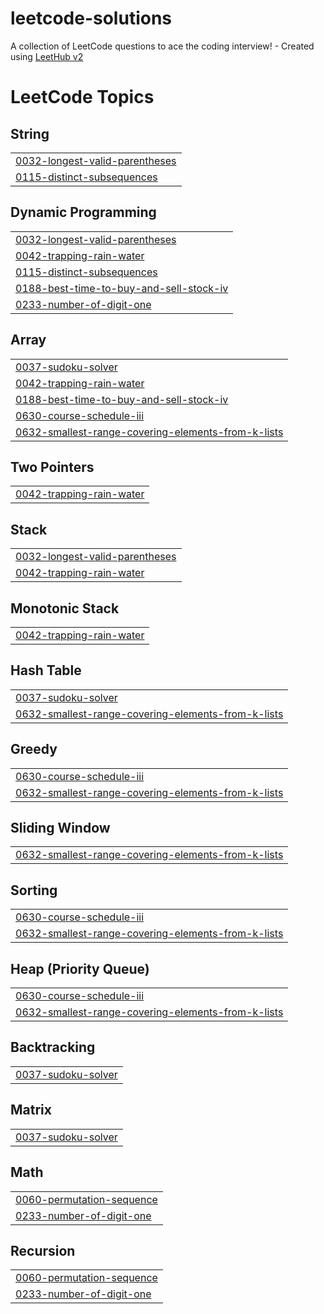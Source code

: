 # leetcode-solutions
A collection of LeetCode questions to ace the coding interview! - Created using [LeetHub v2](https://github.com/arunbhardwaj/LeetHub-2.0)

<!---LeetCode Topics Start-->
# LeetCode Topics
## String
|  |
| ------- |
| [0032-longest-valid-parentheses](https://github.com/Sarah5567/leetcode-solutions/tree/master/0032-longest-valid-parentheses) |
| [0115-distinct-subsequences](https://github.com/Sarah5567/leetcode-solutions/tree/master/0115-distinct-subsequences) |
## Dynamic Programming
|  |
| ------- |
| [0032-longest-valid-parentheses](https://github.com/Sarah5567/leetcode-solutions/tree/master/0032-longest-valid-parentheses) |
| [0042-trapping-rain-water](https://github.com/Sarah5567/leetcode-solutions/tree/master/0042-trapping-rain-water) |
| [0115-distinct-subsequences](https://github.com/Sarah5567/leetcode-solutions/tree/master/0115-distinct-subsequences) |
| [0188-best-time-to-buy-and-sell-stock-iv](https://github.com/Sarah5567/leetcode-solutions/tree/master/0188-best-time-to-buy-and-sell-stock-iv) |
| [0233-number-of-digit-one](https://github.com/Sarah5567/leetcode-solutions/tree/master/0233-number-of-digit-one) |
## Array
|  |
| ------- |
| [0037-sudoku-solver](https://github.com/Sarah5567/leetcode-solutions/tree/master/0037-sudoku-solver) |
| [0042-trapping-rain-water](https://github.com/Sarah5567/leetcode-solutions/tree/master/0042-trapping-rain-water) |
| [0188-best-time-to-buy-and-sell-stock-iv](https://github.com/Sarah5567/leetcode-solutions/tree/master/0188-best-time-to-buy-and-sell-stock-iv) |
| [0630-course-schedule-iii](https://github.com/Sarah5567/leetcode-solutions/tree/master/0630-course-schedule-iii) |
| [0632-smallest-range-covering-elements-from-k-lists](https://github.com/Sarah5567/leetcode-solutions/tree/master/0632-smallest-range-covering-elements-from-k-lists) |
## Two Pointers
|  |
| ------- |
| [0042-trapping-rain-water](https://github.com/Sarah5567/leetcode-solutions/tree/master/0042-trapping-rain-water) |
## Stack
|  |
| ------- |
| [0032-longest-valid-parentheses](https://github.com/Sarah5567/leetcode-solutions/tree/master/0032-longest-valid-parentheses) |
| [0042-trapping-rain-water](https://github.com/Sarah5567/leetcode-solutions/tree/master/0042-trapping-rain-water) |
## Monotonic Stack
|  |
| ------- |
| [0042-trapping-rain-water](https://github.com/Sarah5567/leetcode-solutions/tree/master/0042-trapping-rain-water) |
## Hash Table
|  |
| ------- |
| [0037-sudoku-solver](https://github.com/Sarah5567/leetcode-solutions/tree/master/0037-sudoku-solver) |
| [0632-smallest-range-covering-elements-from-k-lists](https://github.com/Sarah5567/leetcode-solutions/tree/master/0632-smallest-range-covering-elements-from-k-lists) |
## Greedy
|  |
| ------- |
| [0630-course-schedule-iii](https://github.com/Sarah5567/leetcode-solutions/tree/master/0630-course-schedule-iii) |
| [0632-smallest-range-covering-elements-from-k-lists](https://github.com/Sarah5567/leetcode-solutions/tree/master/0632-smallest-range-covering-elements-from-k-lists) |
## Sliding Window
|  |
| ------- |
| [0632-smallest-range-covering-elements-from-k-lists](https://github.com/Sarah5567/leetcode-solutions/tree/master/0632-smallest-range-covering-elements-from-k-lists) |
## Sorting
|  |
| ------- |
| [0630-course-schedule-iii](https://github.com/Sarah5567/leetcode-solutions/tree/master/0630-course-schedule-iii) |
| [0632-smallest-range-covering-elements-from-k-lists](https://github.com/Sarah5567/leetcode-solutions/tree/master/0632-smallest-range-covering-elements-from-k-lists) |
## Heap (Priority Queue)
|  |
| ------- |
| [0630-course-schedule-iii](https://github.com/Sarah5567/leetcode-solutions/tree/master/0630-course-schedule-iii) |
| [0632-smallest-range-covering-elements-from-k-lists](https://github.com/Sarah5567/leetcode-solutions/tree/master/0632-smallest-range-covering-elements-from-k-lists) |
## Backtracking
|  |
| ------- |
| [0037-sudoku-solver](https://github.com/Sarah5567/leetcode-solutions/tree/master/0037-sudoku-solver) |
## Matrix
|  |
| ------- |
| [0037-sudoku-solver](https://github.com/Sarah5567/leetcode-solutions/tree/master/0037-sudoku-solver) |
## Math
|  |
| ------- |
| [0060-permutation-sequence](https://github.com/Sarah5567/leetcode-solutions/tree/master/0060-permutation-sequence) |
| [0233-number-of-digit-one](https://github.com/Sarah5567/leetcode-solutions/tree/master/0233-number-of-digit-one) |
## Recursion
|  |
| ------- |
| [0060-permutation-sequence](https://github.com/Sarah5567/leetcode-solutions/tree/master/0060-permutation-sequence) |
| [0233-number-of-digit-one](https://github.com/Sarah5567/leetcode-solutions/tree/master/0233-number-of-digit-one) |
<!---LeetCode Topics End-->